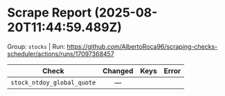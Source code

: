 # Scrape Report (2025-08-20T11:44:59.489Z)

Group: `stocks`  |  Run: https://github.com/AlbertoRoca96/scraping-checks-scheduler/actions/runs/17097368457

| Check | Changed | Keys | Error |
|---|:---:|:--|:--|
| `stock_ntdoy_global_quote` | — |  |  |
